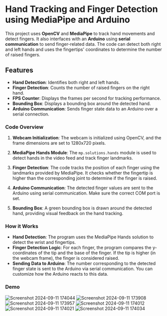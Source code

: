 # Hand Tracking and Finger Detection using MediaPipe and Arduino

This project uses **OpenCV** and **MediaPipe** to track hand movements and detect fingers. It also interfaces with an **Arduino** using **serial communication** to send finger-related data. The code can detect both right and left hands and uses the fingertips' coordinates to determine the number of raised fingers.

## Features
- **Hand Detection**: Identifies both right and left hands.
- **Finger Detection**: Counts the number of raised fingers on the right hand.
- **FPS Counter**: Displays the frames per second for tracking performance.
- **Bounding Box**: Displays a bounding box around the detected hand.
- **Arduino Communication**: Sends finger state data to an Arduino over a serial connection.


### Code Overview

1. **Webcam Initialization**:
   The webcam is initialized using OpenCV, and the frame dimensions are set to 1280x720 pixels.
   
2. **MediaPipe Hands Module**:
   The `mp.solutions.hands` module is used to detect hands in the video feed and track finger landmarks. 

3. **Finger Detection**:
   The code tracks the position of each finger using the landmarks provided by MediaPipe. It checks whether the fingertip is higher than the corresponding joint to determine if the finger is raised.

4. **Arduino Communication**:
   The detected finger values are sent to the Arduino using serial communication. Make sure the correct COM port is set.

5. **Bounding Box**:
   A green bounding box is drawn around the detected hand, providing visual feedback on the hand tracking.

### How it Works

- **Hand Detection**: The program uses the MediaPipe Hands solution to detect the wrist and fingertips.
- **Finger Detection Logic**: For each finger, the program compares the y-coordinates of the tip and the base of the finger. If the tip is higher (in the webcam frame), the finger is considered raised.
- **Sending Data to Arduino**: The number corresponding to the detected finger state is sent to the Arduino via serial communication. You can customize how the Arduino reacts to this data.


### Demo
![Screenshot 2024-09-11 174044](https://github.com/user-attachments/assets/48de5c4d-869f-4433-8ea8-34c98c7086a8)
![Screenshot 2024-09-11 173908](https://github.com/user-attachments/assets/bb5c777f-cd53-4d69-9f4f-1932147520a1)
![Screenshot 2024-09-11 173957](https://github.com/user-attachments/assets/183b7e7b-a59c-457c-acd1-d92e1822ab3d)
![Screenshot 2024-09-11 174012](https://github.com/user-attachments/assets/18f9fd4d-ee47-40f3-a2b5-8b9735780a84)
![Screenshot 2024-09-11 174021](https://github.com/user-attachments/assets/af57e5f1-a64f-4054-b925-e89124801747)
![Screenshot 2024-09-11 174034](https://github.com/user-attachments/assets/c3970960-4a54-4318-bfdc-40cf3663048b)
